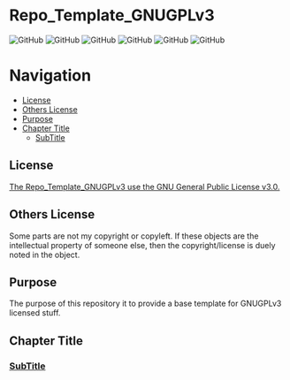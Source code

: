# Repo_Template_GNUGPLv3


<a name="header1"></a> 
![GitHub](https://img.shields.io/github/license/JohnKNess/Repo_Template_GNUGPLv3)
![GitHub](https://img.shields.io/github/issues-raw/JohnKNess/Repo_Template_GNUGPLv3)
![GitHub](https://img.shields.io/github/issues-pr-raw/JohnKNess/Repo_Template_GNUGPLv3)
![GitHub](https://img.shields.io/github/forks/JohnKNess/Repo_Template_GNUGPLv3)
![GitHub](https://img.shields.io/github/stars/JohnKNess/Repo_Template_GNUGPLv3)
![GitHub](https://img.shields.io/github/watchers/JohnKNess/Repo_Template_GNUGPLv3)


# Navigation

- [License](#license)
- [Others License](#others-license)
- [Purpose](#purpose)
- [Chapter Title](#chapter-title)
    - [SubTitle](#subtitle)


## License

[The Repo_Template_GNUGPLv3 use the GNU General Public License v3.0.](LICENSE)

## Others License

Some parts are not my copyright or copyleft. If these objects are the intellectual property of someone else, then the copyright/license is duely noted in the object.

## Purpose

The purpose of this repository it to provide a base template for GNUGPLv3 licensed stuff.

## Chapter Title

### [SubTitle](SubTitle)
